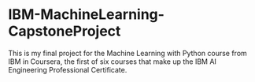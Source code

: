 # IBM-MachineLearning-CapstoneProject
This is my final project for the Machine Learning with Python course from IBM in Coursera, the first of six courses that make up the IBM AI Engineering Professional Certificate.
